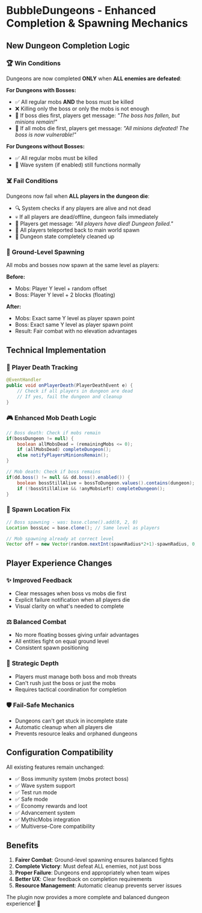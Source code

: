 # BubbleDungeons - Enhanced Completion & Spawning Mechanics

## New Dungeon Completion Logic

### 🏆 **Win Conditions**
Dungeons are now completed **ONLY** when **ALL enemies are defeated**:

**For Dungeons with Bosses:**
- ✅ All regular mobs **AND** the boss must be killed
- ❌ Killing only the boss or only the mobs is not enough
- 🔄 If boss dies first, players get message: *"The boss has fallen, but minions remain!"*
- 🔄 If all mobs die first, players get message: *"All minions defeated! The boss is now vulnerable!"*

**For Dungeons without Bosses:**
- ✅ All regular mobs must be killed
- 🔄 Wave system (if enabled) still functions normally

### ☠️ **Fail Conditions**
Dungeons now fail when **ALL players in the dungeon die**:

- 🔍 System checks if any players are alive and not dead
- 💀 If all players are dead/offline, dungeon fails immediately
- 📢 Players get message: *"All players have died! Dungeon failed."*
- 🔄 All players teleported back to main world spawn
- 🧹 Dungeon state completely cleaned up

### 🎯 **Ground-Level Spawning**
All mobs and bosses now spawn at the same level as players:

**Before:**
- Mobs: Player Y level + random offset
- Boss: Player Y level + 2 blocks (floating)

**After:**
- Mobs: Exact same Y level as player spawn point
- Boss: Exact same Y level as player spawn point
- Result: Fair combat with no elevation advantages

## Technical Implementation

### 🔧 **Player Death Tracking**
```java
@EventHandler
public void onPlayerDeath(PlayerDeathEvent e) {
    // Check if all players in dungeon are dead
    // If yes, fail the dungeon and cleanup
}
```

### 🎮 **Enhanced Mob Death Logic**
```java
// Boss death: Check if mobs remain
if(bossDungeon != null) {
    boolean allMobsDead = (remainingMobs <= 0);
    if (allMobsDead) completeDungeon();
    else notifyPlayersMinionsRemain();
}

// Mob death: Check if boss remains  
if(dd.boss() != null && dd.boss().enabled()) {
    boolean bossStillAlive = bossToDungeon.values().contains(dungeon);
    if (!bossStillAlive && !anyMobsLeft) completeDungeon();
}
```

### 📍 **Spawn Location Fix**
```java
// Boss spawning - was: base.clone().add(0, 2, 0)
Location bossLoc = base.clone(); // Same level as players

// Mob spawning already at correct level
Vector off = new Vector(random.nextInt(spawnRadius*2+1)-spawnRadius, 0, random.nextInt(spawnRadius*2+1)-spawnRadius);
```

## Player Experience Changes

### ✨ **Improved Feedback**
- Clear messages when boss vs mobs die first
- Explicit failure notification when all players die
- Visual clarity on what's needed to complete

### ⚖️ **Balanced Combat**
- No more floating bosses giving unfair advantages
- All entities fight on equal ground level
- Consistent spawn positioning

### 🎯 **Strategic Depth**
- Players must manage both boss and mob threats
- Can't rush just the boss or just the mobs
- Requires tactical coordination for completion

### 🛡️ **Fail-Safe Mechanics**
- Dungeons can't get stuck in incomplete state
- Automatic cleanup when all players die
- Prevents resource leaks and orphaned dungeons

## Configuration Compatibility

All existing features remain unchanged:
- ✅ Boss immunity system (mobs protect boss)
- ✅ Wave system support
- ✅ Test run mode
- ✅ Safe mode
- ✅ Economy rewards and loot
- ✅ Advancement system
- ✅ MythicMobs integration
- ✅ Multiverse-Core compatibility

## Benefits

1. **Fairer Combat**: Ground-level spawning ensures balanced fights
2. **Complete Victory**: Must defeat ALL enemies, not just boss
3. **Proper Failure**: Dungeons end appropriately when team wipes
4. **Better UX**: Clear feedback on completion requirements  
5. **Resource Management**: Automatic cleanup prevents server issues

The plugin now provides a more complete and balanced dungeon experience! 🎉

